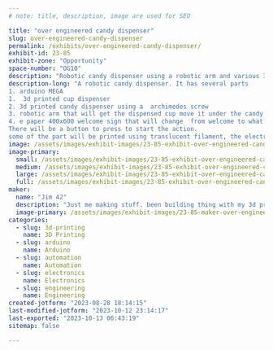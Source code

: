 ```yaml
---
# note: title, description, image are used for SEO

title: "over engineered candy dispenser"
slug: over-engineered-candy-dispenser
permalink: /exhibits/over-engineered-candy-dispenser/
exhibit-id: 23-85
exhibit-zone: "Opportunity"
space-number: "OG10"
description: "Robotic candy dispenser using a robotic arm and various 3d printed machines. "
description-long: "A robotic candy dispenser. It has several parts
1. arduino MEGA
1.  3d printed cup dispenser
2. 3d printed candy dispenser using a  archimedes screw  
3. robotic arm that will get the dispensed cup move it under the candy dispenser and then bring it to the person wanting the candy.
4. e paper 400x600 welcome sign that will change  from welcome to what to do to get candy when someone gets close by using a distance sensor.
There will be a button to press to start the action.
some of the part will be printed using translucent filament, the electronics , motors and wiring will be arranged so the  so the observers can see what is going on."
image: /assets/images/exhibit-images/23-85-exhibit-over-engineered-candy-dispenser-under-construction-large.jpg
image-primary: 
  small: /assets/images/exhibit-images/23-85-exhibit-over-engineered-candy-dispenser-under-construction-small.jpg
  medium: /assets/images/exhibit-images/23-85-exhibit-over-engineered-candy-dispenser-under-construction-medium.jpg
  large: /assets/images/exhibit-images/23-85-exhibit-over-engineered-candy-dispenser-under-construction-large.jpg
  full: /assets/images/exhibit-images/23-85-exhibit-over-engineered-candy-dispenser-under-construction-full.jpg
maker: 
  name: "Jim 42"
  description: "Just me making stuff. been building thing with my 3d printer and using arduino electronics to create items from a washer and dryer messenger to let me know when the clothes are clean and dry to a temperature and sunlight monitor for my wife's orchids house. Former database and software developer."
  image-primary: /assets/images/exhibit-images/23-85-maker-over-engineered-candy-dispenser-win-20230828-17-56-35-pro-medium.jpg
categories: 
  - slug: 3d-printing
    name: 3D Printing
  - slug: arduino
    name: Arduino
  - slug: automation
    name: Automation
  - slug: electronics
    name: Electronics
  - slug: engineering
    name: Engineering
created-jotform: "2023-08-28 18:14:15"
last-modified-jotform: "2023-10-12 23:14:17"
last-exported: "2023-10-13 06:43:19"
sitemap: false

---
```

